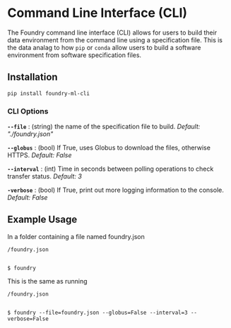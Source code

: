 # Command Line Interface (CLI)

The Foundry command line interface (CLI) allows for users to build their data environment from the command line using a specification file. This is the data analag to how `pip` or `conda` allow users to build a software environment from software specification files.

## Installation

```
pip install foundry-ml-cli
```

### CLI Options

**`--file`** : (string) the name of the specification file to build. _Default: "./foundry.json"_

**`--globus`** : (bool) If True, uses Globus to download the files, otherwise HTTPS. _Default: False_

**`--interval`** : (int) Time in seconds between polling operations to check transfer status. _Default: 3_

**`-verbose`** : (bool) If True, print out more logging information to the console. _Default: False_

## Example Usage

In a folder containing a file named foundry.json

```
/foundry.json


$ foundry
```

This is the same as running

```
/foundry.json


$ foundry --file=foundry.json --globus=False --interval=3 --verbose=False
```

